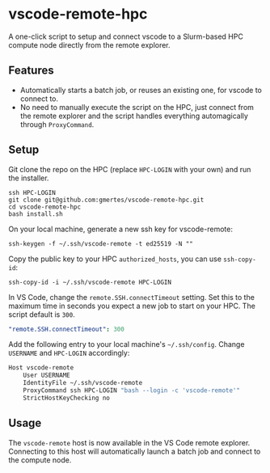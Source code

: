 # vscode-remote-hpc

A one-click script to setup and connect vscode to a Slurm-based HPC compute node directly from the remote explorer. 

## Features
- Automatically starts a batch job, or reuses an existing one, for vscode to connect to.
- No need to manually execute the script on the HPC, just connect from the remote explorer and the script handles everything automagically through `ProxyCommand`.

## Setup

Git clone the repo on the HPC (replace `HPC-LOGIN` with your own) and run the installer.

```shell
ssh HPC-LOGIN
git clone git@github.com:gmertes/vscode-remote-hpc.git
cd vscode-remote-hpc
bash install.sh
```

On your local machine, generate a new ssh key for vscode-remote:

```shell
ssh-keygen -f ~/.ssh/vscode-remote -t ed25519 -N ""
```

Copy the public key to your HPC `authorized_hosts`, you can use `ssh-copy-id`:

```shell
ssh-copy-id -i ~/.ssh/vscode-remote HPC-LOGIN
```

In VS Code, change the `remote.SSH.connectTimeout` setting. Set this to the maximum time in seconds you expect a new job to start on your HPC. The script default is `300`.

```yaml
"remote.SSH.connectTimeout": 300
```

Add the following entry to your local machine's `~/.ssh/config`. Change `USERNAME` and `HPC-LOGIN` accordingly:

```bash
Host vscode-remote
    User USERNAME
    IdentityFile ~/.ssh/vscode-remote
    ProxyCommand ssh HPC-LOGIN "bash --login -c 'vscode-remote'"
    StrictHostKeyChecking no
```

## Usage
The `vscode-remote` host is now available in the VS Code remote explorer. Connecting to this host will automatically launch a batch job and connect to the compute node.